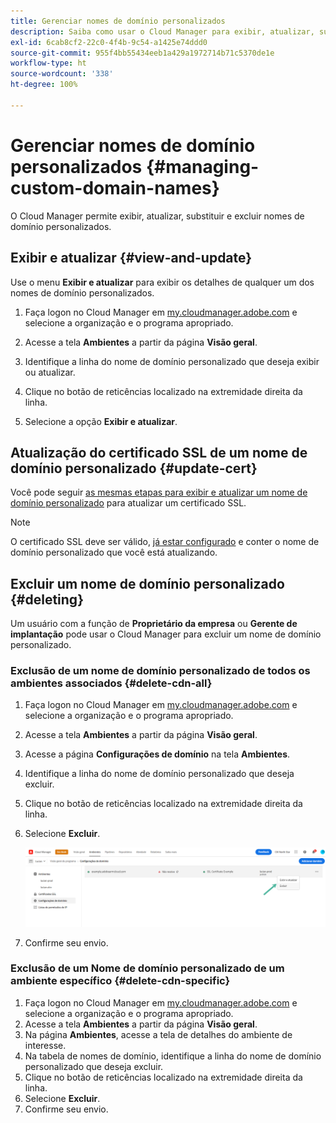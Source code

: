 ```yaml
---
title: Gerenciar nomes de domínio personalizados
description: Saiba como usar o Cloud Manager para exibir, atualizar, substituir e excluir nomes de domínio personalizados.
exl-id: 6cab8cf2-22c0-4f4b-9c54-a1425e74ddd0
source-git-commit: 955f4bb55434eeb1a429a1972714b71c5370de1e
workflow-type: ht
source-wordcount: '338'
ht-degree: 100%

---
```


# Gerenciar nomes de domínio personalizados {#managing-custom-domain-names}

O Cloud Manager permite exibir, atualizar, substituir e excluir nomes de domínio personalizados.

## Exibir e atualizar {#view-and-update}

Use o menu **Exibir e atualizar** para exibir os detalhes de qualquer um dos nomes de domínio personalizados.

1. Faça logon no Cloud Manager em [my.cloudmanager.adobe.com](https://my.cloudmanager.adobe.com/) e selecione a organização e o programa apropriado.

1. Acesse a tela **Ambientes** a partir da página **Visão geral**.

1. Identifique a linha do nome de domínio personalizado que deseja exibir ou atualizar.

1. Clique no botão de reticências localizado na extremidade direita da linha.

1. Selecione a opção **Exibir e atualizar**.

## Atualização do certificado SSL de um nome de domínio personalizado {#update-cert}

Você pode seguir [as mesmas etapas para exibir e atualizar um nome de domínio personalizado](#view-and-update) para atualizar um certificado SSL.

>[!NOTE]
>
>O certificado SSL deve ser válido, [já estar configurado](/help/implementing/cloud-manager/managing-ssl-certifications/introduction.md) e conter o nome de domínio personalizado que você está atualizando.

## Excluir um nome de domínio personalizado {#deleting}

Um usuário com a função de **Proprietário da empresa** ou **Gerente de implantação** pode usar o Cloud Manager para excluir um nome de domínio personalizado.

### Exclusão de um nome de domínio personalizado de todos os ambientes associados {#delete-cdn-all}

1. Faça logon no Cloud Manager em [my.cloudmanager.adobe.com](https://my.cloudmanager.adobe.com/) e selecione a organização e o programa apropriado.

1. Acesse a tela **Ambientes** a partir da página **Visão geral**.

1. Acesse a página **Configurações de domínio** na tela **Ambientes**.

1. Identifique a linha do nome de domínio personalizado que deseja excluir.

1. Clique no botão de reticências localizado na extremidade direita da linha.

1. Selecione **Excluir**.

   ![Exclusão de um nome de domínio personalizado](/help/implementing/cloud-manager/assets/cdn/cdn-delete.png)

1. Confirme seu envio.

### Exclusão de um Nome de domínio personalizado de um ambiente específico {#delete-cdn-specific}

1. Faça logon no Cloud Manager em [my.cloudmanager.adobe.com](https://my.cloudmanager.adobe.com/) e selecione a organização e o programa apropriado.
1. Acesse a tela **Ambientes** a partir da página **Visão geral**.
1. Na página **Ambientes**, acesse a tela de detalhes do ambiente de interesse.
1. Na tabela de nomes de domínio, identifique a linha do nome de domínio personalizado que deseja excluir.
1. Clique no botão de reticências localizado na extremidade direita da linha.
1. Selecione **Excluir**.
1. Confirme seu envio.
